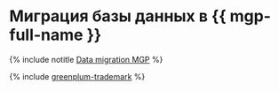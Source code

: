 # Миграция базы данных в {{ mgp-full-name }}

{% include notitle [Data migration MGP](../../_tutorials/datatransfer/managed-greenplum.md) %}


{% include [greenplum-trademark](../../_includes/mdb/mgp/trademark.md) %}

